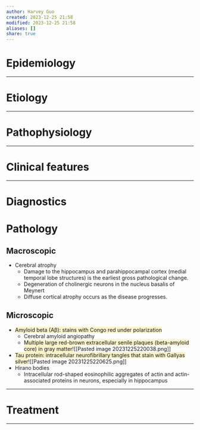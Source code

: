 ```yaml
---
author: Harvey Guo
created: 2023-12-25 21:58
modified: 2023-12-25 21:58
aliases: []
share: true
---
```

# Epidemiology


---
# Etiology


---
# Pathophysiology


---
# Clinical features


---
# Diagnostics

# Pathology
## Macroscopic
- Cerebral atrophy
	- Damage to the hippocampus and parahippocampal cortex (medial temporal lobe structures) is the earliest gross pathological change.
	- Degeneration of cholinergic neurons in the nucleus basalis of Meynert
	- Diffuse cortical atrophy occurs as the disease progresses.
## Microscopic
- <span style="background:rgba(240, 200, 0, 0.2)">Amyloid beta (Aβ): stains with Congo red under polarization</span>
	- Cerebral amyloid angiopathy
	- <span style="background:rgba(240, 200, 0, 0.2)">Multiple large red-brown extracellular senile plaques (beta-amyloid core) in gray matter</span>![[Pasted image 20231225220038.png]]
- <span style="background:rgba(240, 200, 0, 0.2)">Tau protein: intracellular neurofibrillary tangles that stain with Gallyas silver</span>![[Pasted image 20231225220625.png]]
- Hirano bodies
	- Intracellular rod-shaped eosinophilic aggregates of actin and actin-associated proteins in neurons, especially in hippocampus

---
# Treatment


---
